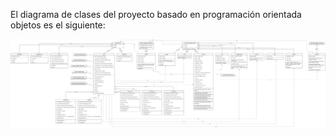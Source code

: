 El diagrama de clases del proyecto basado en programación orientada objetos es el siguiente:

![Imagen de diagrama](https://github.com/laurma40/proyecto_DVI/blob/pagina/documents/architecture/Diagrama_UML_Proyecto_DVI.png?raw=true)

